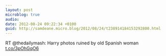 ```yaml
---
layout: post
microblog: true
audio: 
date: 2012-08-24 09:22:34 +0100
guid: http://samdeane.micro.blog/2012/08/24/t238914184153292800.html
---
```

RT @thedailymash: Harry photos ruined by old Spanish woman [t.co/3pOhGqO6](http://t.co/3pOhGqO6)
